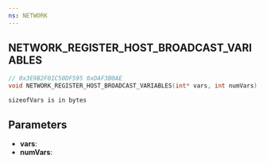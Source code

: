 ```yaml
---
ns: NETWORK
---
```

## NETWORK_REGISTER_HOST_BROADCAST_VARIABLES

```c
// 0x3E9B2F01C50DF595 0xDAF3B0AE
void NETWORK_REGISTER_HOST_BROADCAST_VARIABLES(int* vars, int numVars);
```

```
sizeofVars is in bytes  
```

## Parameters
* **vars**: 
* **numVars**: 

